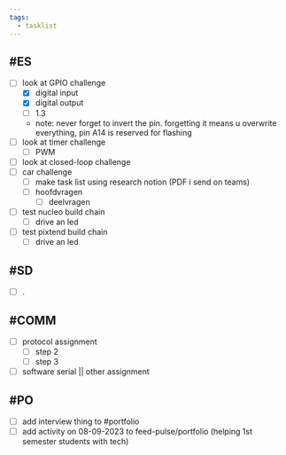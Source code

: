 ```yaml
---
tags:
  - tasklist
---
```

## #ES

- [ ] look at GPIO challenge
	- [x] digital input
	- [x] digital output
	- [ ] 1.3
	- note: never forget to invert the pin. forgetting it means u overwrite everything, pin A14 is reserved for flashing
- [ ] look at timer challenge
	- [ ] PWM
- [ ] look at closed-loop challenge
- [ ] car challenge
	- [ ] make task list using research notion (PDF i send on teams)
	- [ ] hoofdvragen
		- [ ] deelvragen
- [ ] test nucleo build chain
	- [ ] drive an led
- [ ] test pixtend build chain
	- [ ] drive an led

## #SD

- [ ] .

## #COMM

- [ ] protocol assignment
	- [ ] step 2
	- [ ] step 3
- [ ] software serial || other assignment

## #PO

- [ ] add interview thing to #portfolio
- [ ] add activity on 08-09-2023 to feed-pulse/portfolio (helping 1st semester students with tech)
